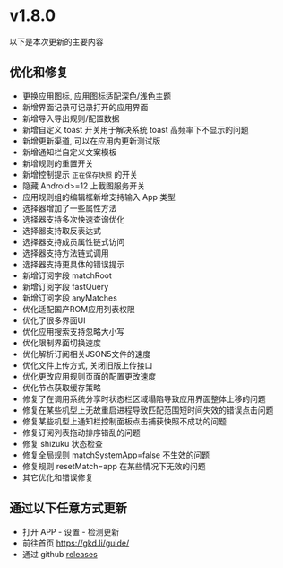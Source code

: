 # v1.8.0

以下是本次更新的主要内容

## 优化和修复

- 更换应用图标, 应用图标适配深色/浅色主题
- 新增界面记录可记录打开的应用界面
- 新增导入导出规则/配置数据
- 新增自定义 toast 开关用于解决系统 toast 高频率下不显示的问题
- 新增更新渠道, 可以在应用内更新测试版
- 新增通知栏自定义文案模板
- 新增规则的重置开关
- 新增控制提示 `正在保存快照` 的开关
- 隐藏 Android>=12 上截图服务开关
- 应用规则组的编辑框新增支持输入 App 类型
- 选择器增加了一些属性方法
- 选择器支持多次快速查询优化
- 选择器支持取反表达式
- 选择器支持成员属性链式访问
- 选择器支持方法链式调用
- 选择器支持更具体的错误提示
- 新增订阅字段 matchRoot
- 新增订阅字段 fastQuery
- 新增订阅字段 anyMatches
- 优化适配国产ROM应用列表权限
- 优化了很多界面UI
- 优化应用搜索支持忽略大小写
- 优化限制界面切换速度
- 优化解析订阅相关JSON5文件的速度
- 优化文件上传方式, 关闭旧版上传接口
- 优化更改应用规则页面的配置更改速度
- 优化节点获取缓存策略
- 修复了在调用系统分享时状态栏区域塌陷导致应用界面整体上移的问题
- 修复在某些机型上无故重启进程导致匹配范围短时间失效的错误点击问题
- 修复某些机型上通知栏控制面板点击捕获快照不成功的问题
- 修复订阅列表拖动排序错乱的问题
- 修复 shizuku 状态检查
- 修复全局规则 matchSystemApp=false 不生效的问题
- 修复规则 resetMatch=app 在某些情况下无效的问题
- 其它优化和错误修复

## 通过以下任意方式更新

- 打开 APP - 设置 - 检测更新
- 前往首页 <https://gkd.li/guide/>
- 通过 github [releases](https://github.com/gkd-kit/gkd/releases)
